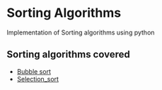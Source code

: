 # Sorting Algorithms

Implementation of Sorting algorithms using python

## Sorting algorithms covered

* [Bubble sort](bubble_sort.py)
* [Selection_sort](selection_sort.py)
